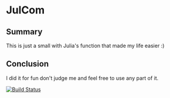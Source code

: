 # JulCom

## Summary

This is just a small with Julia's function that made my life easier :)

## Conclusion

I did it for fun don't judge me and feel free to use any part of it.

[![Build Status](https://github.com/bvittrant/JulCom.jl/actions/workflows/CI.yml/badge.svg?branch=main)](https://github.com/bvittrant/JulCom.jl/actions/workflows/CI.yml?query=branch%3Amain)
